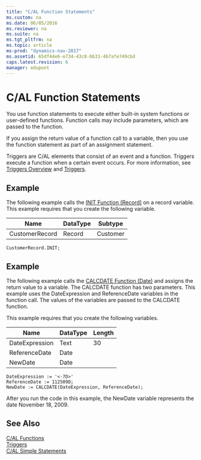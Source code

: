 ```yaml
---
title: "C/AL Function Statements"
ms.custom: na
ms.date: 06/05/2016
ms.reviewer: na
ms.suite: na
ms.tgt_pltfrm: na
ms.topic: article
ms-prod: "dynamics-nav-2017"
ms.assetid: 65df44e6-e734-43c8-bb31-4b7afe749cbd
caps.latest.revision: 6
manager: edupont
---
```

# C/AL Function Statements
You use function statements to execute either built-in system functions or user-defined functions. Function calls may include parameters, which are passed to the function.  

 If you assign the return value of a function call to a variable, then you use the function statement as part of an assignment statement.  

 Triggers are C/AL elements that consist of an event and a function. Triggers execute a function when a certain event occurs. For more information, see [Triggers Overview](Triggers-Overview.md) and [Triggers](Triggers.md).  

## Example  
 The following example calls the [INIT Function \(Record\)](INIT-Function--Record-.md) on a record variable. This example requires that you create the following variable.  

|Name|DataType|Subtype|  
|----|--------|-------|  
|CustomerRecord|Record|Customer|  

```  
CustomerRecord.INIT;  
```  

## Example  
 The following example calls the [CALCDATE Function (Date)](CALCDATE-Function--Date-.md) and assigns the return value to a variable. The CALCDATE function has two parameters. This example uses the DateExpression and ReferenceDate variables in the function call. The values of the variables are passed to the CALCDATE function.  

 This example requires that you create the following variables.  

|Name|DataType|Length|  
|----------|--------------|------------|  
|DateExpression|Text|30|  
|ReferenceDate|Date||  
|NewDate|Date||  

```  
DateExpression := '<-7D>'  
ReferenceDate := 112509D;  
NewDate := CALCDATE(DateExpression, ReferenceDate);  
```  

 After you run the code in this example, the NewDate variable represents the date November 18, 2009.  

## See Also  
 [C/AL Functions](C-AL-Functions.md)   
 [Triggers](Triggers.md)   
 [C/AL Simple Statements](C-AL-Simple-Statements.md)
